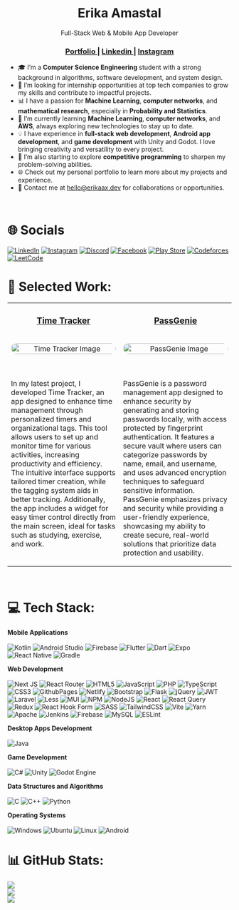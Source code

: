 <h1 align="center">Erika Amastal</h1>

<div align="center">
Full-Stack Web & Mobile App Developer
</div>

<div align="center">
  <h3>
    <a href="https://erikaax.dev/">
      Portfolio
    </a>
    <span> | </span>
    <a href="https://linkedin.com/in/erikaax">
      Linkedin
    </a>
    <span> | </span>
    <a href="https://instagram.com/erikaax08">
      Instagram
    </a>
  </h3>
</div>

- 🎓 I’m a **Computer Science Engineering** student with a strong background in algorithms, software development, and system design.  
- 👯 I’m looking for internship opportunities at top tech companies to grow my skills and contribute to impactful projects.  
- 📊 I have a passion for **Machine Learning**, **computer networks**, and **mathematical research**, especially in **Probability and Statistics**.  
- 🌱 I’m currently learning **Machine Learning**, **computer networks**, and **AWS**, always exploring new technologies to stay up to date.  
- 💡 I have experience in **full-stack web development**, **Android app development**, and **game development** with Unity and Godot. I love bringing creativity and versatility to every project.  
- 🚀 I’m also starting to explore **competitive programming** to sharpen my problem-solving abilities.  
- 🌐 Check out my personal portfolio to learn more about my projects and experience.  
- 📩 Contact me at hello@erikaax.dev for collaborations or opportunities.  

<br>

# 🌐 Socials
[![LinkedIn](https://img.shields.io/badge/linkedin-%230077B5.svg?style=for-the-badge&logo=linkedin&logoColor=white)](https://linkedin.com/in/erikaax) [![Instagram](https://img.shields.io/badge/Instagram-%23E4405F.svg?style=for-the-badge&logo=Instagram&logoColor=white)](https://instagram.com/erikaax08) [![Discord](https://img.shields.io/badge/Discord-%235865F2.svg?style=for-the-badge&logo=discord&logoColor=white)](https://discord.com/users/767831411080036404) [![Facebook](https://img.shields.io/badge/Facebook-%231877F2.svg?style=for-the-badge&logo=Facebook&logoColor=white)](https://www.facebook.com/people/Erika-AX/pfbid0qNh5fZTq9LZovRfS62tnbcPxTSdxhJ8zLTvjHQWWFE5mxX6Cm7oVDyybVsjYdde9l/) [![Play Store](https://img.shields.io/badge/Google_Play-414141?style=for-the-badge&logo=google-play&logoColor=white)](https://play.google.com/store/apps/dev?id=7045447730863824695) [![Codeforces](https://img.shields.io/badge/Codeforces-445f9d?style=for-the-badge&logo=Codeforces&logoColor=white)](https://codeforces.com/profile/ErikaAX) [![LeetCode](https://img.shields.io/badge/LeetCode-000000?style=for-the-badge&logo=LeetCode&logoColor=#d16c06)](https://leetcode.com/u/ErikaAX08/)

# 💼 Selected Work:

<table>
  <tr>
    <td align="center" valign="top" width="50%">
      <h3><a href="https://play.google.com/store/apps/details?id=com.erikaax.timetracker" target="_blank">Time Tracker</a></h3> <br>
      <a href="https://play.google.com/store/apps/details?id=com.erikaax.timetracker" target="_blank">
        <img src="https://erikaax.dev/_next/image?url=%2Fprojects%2Ftime_tracker%2F02.jpg&w=640&q=75" alt="Time Tracker Image" style="border-radius: 15px; width: 100%; height: auto;"/>
      </a>
      <p align="start">
        <br>
        <br>
        In my latest project, I developed Time Tracker, an app designed to enhance time management through personalized timers and organizational tags. This tool allows users to set up and monitor time for various activities, increasing productivity and efficiency. The intuitive interface supports tailored timer creation, while the tagging system aids in better tracking. Additionally, the app includes a widget for easy timer control directly from the main screen, ideal for tasks such as studying, exercise, and work.
      </p>
    </td>
    <td align="center" valign="top" width="50%">
      <h3><a href="https://play.google.com/store/apps/details?id=com.erikaax.passgenie" target="_blank">PassGenie</a></h3> <br>
      <a href="https://play.google.com/store/apps/details?id=com.erikaax.passgenie" target="_blank">
        <img src="https://erikaax.dev/_next/image?url=%2Fprojects%2Fpassgenie%2F04.jpg&w=640&q=75" alt="PassGenie Image" style="border-radius: 15px; width: 100%; height: auto;"/>
      </a>
      <p align="start">
        <br>
        <br>
        PassGenie is a password management app designed to enhance security by generating and storing passwords locally, with access protected by fingerprint authentication. It features a secure vault where users can categorize passwords by name, email, and username, and uses advanced encryption techniques to safeguard sensitive information. PassGenie emphasizes privacy and security while providing a user-friendly experience, showcasing my ability to create secure, real-world solutions that prioritize data protection and usability.
      </p>
    </td>
  </tr>
</table>

<br>

# 💻 Tech Stack:

<b>Mobile Applications</b></br></br>
![Kotlin](https://img.shields.io/badge/kotlin-%237F52FF.svg?style=for-the-badge&logo=kotlin&logoColor=white) ![Android Studio](https://img.shields.io/badge/android%20studio-346ac1?style=for-the-badge&logo=android%20studio&logoColor=white)
![Firebase](https://img.shields.io/badge/firebase-%23039BE5.svg?style=for-the-badge&logo=firebase) ![Flutter](https://img.shields.io/badge/Flutter-%2302569B.svg?style=for-the-badge&logo=Flutter&logoColor=white) ![Dart](https://img.shields.io/badge/dart-%230175C2.svg?style=for-the-badge&logo=dart&logoColor=white) ![Expo](https://img.shields.io/badge/expo-1C1E24?style=for-the-badge&logo=expo&logoColor=white) ![React Native](https://img.shields.io/badge/react_native-%2320232a.svg?style=for-the-badge&logo=react&logoColor=%2361DAFB) ![Gradle](https://img.shields.io/badge/Gradle-02303A.svg?style=for-the-badge&logo=Gradle&logoColor=white)

<b>Web Development</b></br></br>
![Next JS](https://img.shields.io/badge/Next-black?style=for-the-badge&logo=next.js&logoColor=white)
![React Router](https://img.shields.io/badge/React_Router-CA4245?style=for-the-badge&logo=react-router&logoColor=white) ![HTML5](https://img.shields.io/badge/html5-%23E34F26.svg?style=for-the-badge&logo=html5&logoColor=white) ![JavaScript](https://img.shields.io/badge/javascript-%23323330.svg?style=for-the-badge&logo=javascript&logoColor=%23F7DF1E) ![PHP](https://img.shields.io/badge/php-%23777BB4.svg?style=for-the-badge&logo=php&logoColor=white) ![TypeScript](https://img.shields.io/badge/typescript-%23007ACC.svg?style=for-the-badge&logo=typescript&logoColor=white) ![CSS3](https://img.shields.io/badge/css3-%231572B6.svg?style=for-the-badge&logo=css3&logoColor=white) ![GithubPages](https://img.shields.io/badge/github%20pages-121013?style=for-the-badge&logo=github&logoColor=white) ![Netlify](https://img.shields.io/badge/netlify-%23000000.svg?style=for-the-badge&logo=netlify&logoColor=#00C7B7) ![Bootstrap](https://img.shields.io/badge/bootstrap-%238511FA.svg?style=for-the-badge&logo=bootstrap&logoColor=white) ![Flask](https://img.shields.io/badge/flask-%23000.svg?style=for-the-badge&logo=flask&logoColor=white) ![jQuery](https://img.shields.io/badge/jquery-%230769AD.svg?style=for-the-badge&logo=jquery&logoColor=white) ![JWT](https://img.shields.io/badge/JWT-black?style=for-the-badge&logo=JSON%20web%20tokens) ![Laravel](https://img.shields.io/badge/laravel-%23FF2D20.svg?style=for-the-badge&logo=laravel&logoColor=white) ![Less](https://img.shields.io/badge/less-2B4C80?style=for-the-badge&logo=less&logoColor=white) ![MUI](https://img.shields.io/badge/MUI-%230081CB.svg?style=for-the-badge&logo=mui&logoColor=white) ![NPM](https://img.shields.io/badge/NPM-%23CB3837.svg?style=for-the-badge&logo=npm&logoColor=white) ![NodeJS](https://img.shields.io/badge/node.js-6DA55F?style=for-the-badge&logo=node.js&logoColor=white) ![React](https://img.shields.io/badge/react-%2320232a.svg?style=for-the-badge&logo=react&logoColor=%2361DAFB) ![React Query](https://img.shields.io/badge/-React%20Query-FF4154?style=for-the-badge&logo=react%20query&logoColor=white) ![Redux](https://img.shields.io/badge/redux-%23593d88.svg?style=for-the-badge&logo=redux&logoColor=white) ![React Hook Form](https://img.shields.io/badge/React%20Hook%20Form-%23EC5990.svg?style=for-the-badge&logo=reacthookform&logoColor=white) ![SASS](https://img.shields.io/badge/SASS-hotpink.svg?style=for-the-badge&logo=SASS&logoColor=white) ![TailwindCSS](https://img.shields.io/badge/tailwindcss-%2338B2AC.svg?style=for-the-badge&logo=tailwind-css&logoColor=white) ![Vite](https://img.shields.io/badge/vite-%23646CFF.svg?style=for-the-badge&logo=vite&logoColor=white) ![Yarn](https://img.shields.io/badge/yarn-%232C8EBB.svg?style=for-the-badge&logo=yarn&logoColor=white) ![Apache](https://img.shields.io/badge/apache-%23D42029.svg?style=for-the-badge&logo=apache&logoColor=white) ![Jenkins](https://img.shields.io/badge/jenkins-%232C5263.svg?style=for-the-badge&logo=jenkins&logoColor=white) ![Firebase](https://img.shields.io/badge/Firebase-039BE5?style=for-the-badge&logo=Firebase&logoColor=white) ![MySQL](https://img.shields.io/badge/mysql-%2300000f.svg?style=for-the-badge&logo=mysql&logoColor=white) ![ESLint](https://img.shields.io/badge/ESLint-4B3263?style=for-the-badge&logo=eslint&logoColor=white)

<b>Desktop Apps Development</b></br></br>
![Java](https://img.shields.io/badge/java-%23ED8B00.svg?style=for-the-badge&logo=openjdk&logoColor=white)

<b>Game Development</b></br></br>
![C#](https://img.shields.io/badge/c%23-%23239120.svg?style=for-the-badge&logo=csharp&logoColor=white) ![Unity](https://img.shields.io/badge/unity-%23000000.svg?style=for-the-badge&logo=unity&logoColor=white) ![Godot Engine](https://img.shields.io/badge/GODOT-%23FFFFFF.svg?style=for-the-badge&logo=godot-engine)

<b>Data Structures and Algorithms</b></br></br>
![C](https://img.shields.io/badge/c-%2300599C.svg?style=for-the-badge&logo=c&logoColor=white) ![C++](https://img.shields.io/badge/c++-%2300599C.svg?style=for-the-badge&logo=c%2B%2B&logoColor=white) ![Python](https://img.shields.io/badge/python-3670A0?style=for-the-badge&logo=python&logoColor=ffdd54)

<b>Operating Systems</b></br></br>
![Windows](https://img.shields.io/badge/Windows-0078D6?style=for-the-badge&logo=windows&logoColor=white) ![Ubuntu](https://img.shields.io/badge/Ubuntu-E95420?style=for-the-badge&logo=ubuntu&logoColor=white) ![Linux](https://img.shields.io/badge/Linux-FCC624?style=for-the-badge&logo=linux&logoColor=black) ![Android](https://img.shields.io/badge/Android-3DDC84?style=for-the-badge&logo=android&logoColor=white)

# 📊 GitHub Stats:

![](https://github-readme-stats.vercel.app/api?username=ErikaAX08&theme=omni&hide_border=false&include_all_commits=true&count_private=true)<br/>
![](https://github-readme-streak-stats.herokuapp.com/?user=ErikaAX08&theme=omni&hide_border=false)<br/>
![](https://github-readme-stats.vercel.app/api/top-langs/?username=ErikaAX08&theme=omni&hide_border=false&include_all_commits=true&count_private=true&layout=compact)
